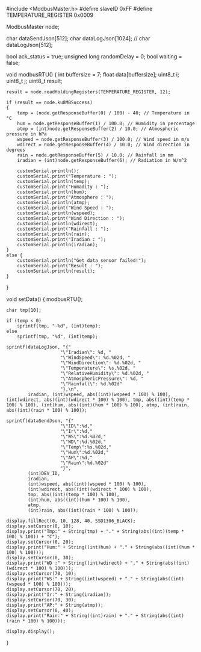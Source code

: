 #include <ModbusMaster.h>
#define slaveID 0xFF
#define TEMPERATURE_REGISTER 0x0009

ModbusMaster node;

char dataSendJson[512];
char dataLogJson[1024]; 
// char dataLogJson[512];

bool ack_status = true;
unsigned long randomDelay = 0;
bool waiting = false;

void modbusRTU()
{
    int buffersize = 7;
    float data[buffersize];
    uint8_t i;
    uint8_t j;
    uint8_t result;

    result = node.readHoldingRegisters(TEMPERATURE_REGISTER, 12);

    if (result == node.ku8MBSuccess)
    {
        temp = (node.getResponseBuffer(0) / 100) - 40; // Temperature in °C
        hum = node.getResponseBuffer(1) / 100.0; // Humidity in percentage
        atmp = (int)node.getResponseBuffer(2) / 10.0; // Atmospheric pressure in hPa
        wspeed = node.getResponseBuffer(3) / 100.0; // Wind speed in m/s
        wdirect = node.getResponseBuffer(4) / 10.0; // Wind direction in degrees
        rain = node.getResponseBuffer(5) / 10.0; // Rainfall in mm
        iradian = (int)node.getResponseBuffer(6); // Radiation in W/m^2

        customSerial.println();
        customSerial.print("Temperature : ");
        customSerial.println(temp);
        customSerial.print("Humadity : ");
        customSerial.println(hum);
        customSerial.print("Atmosphere : ");
        customSerial.println(atmp);
        customSerial.print("Wind Speed : ");
        customSerial.println(wspeed);
        customSerial.print("Wind Direction : ");
        customSerial.println(wdirect);
        customSerial.print("Rainfall : ");
        customSerial.println(rain);
        customSerial.print("Iradian : ");
        customSerial.println(iradian);
    }
    else {
        customSerial.println("Get data sensor failed!");
        customSerial.print("Result : ");
        customSerial.println(result);
    }
}

void setData()
{
    modbusRTU();

    char tmp[10];

    if (temp < 0)
        sprintf(tmp, "-%d", (int)temp);
    else
        sprintf(tmp, "%d", (int)temp);

    sprintf(dataLogJson, "{"
                        "\"Iradian\": %d, "
                        "\"WindSpeed\": %d.%02d, "
                        "\"WindDirection\": %d.%02d, "
                        "\"Temperature\": %s.%02d, "
                        "\"RelativeHumidity\": %d.%02d, "
                        "\"AtmosphericPressure\": %d, "
                        "\"Rainfall\": %d.%02d"
                        "},\n",
            iradian, (int)wspeed, abs((int)(wspeed * 100) % 100), (int)wdirect, abs((int)(wdirect * 100) % 100), tmp, abs((int)(temp * 100) % 100), (int)hum, abs((int)(hum * 100) % 100), atmp, (int)rain, abs((int)(rain * 100) % 100));

    sprintf(dataSendJson, "{"
                        "\"ID\":%d,"
                        "\"Ir\":%d,"
                        "\"WS\":%d.%02d,"
                        "\"WD\":%d.%02d,"
                        "\"Temp\":%s.%02d,"
                        "\"Hum\":%d.%02d,"
                        "\"AP\":%d,"
                        "\"Rain\":%d.%02d"
                        "}",
            (int)DEV_ID, 
            iradian, 
            (int)wspeed, abs((int)(wspeed * 100) % 100), 
            (int)wdirect, abs((int)(wdirect * 100) % 100), 
            tmp, abs((int)(temp * 100) % 100), 
            (int)hum, abs((int)(hum * 100) % 100), 
            atmp, 
            (int)rain, abs((int)(rain * 100) % 100));

    display.fillRect(0, 10, 128, 40, SSD1306_BLACK);
    display.setCursor(0, 10);
    display.print("Tmp:" + String(tmp) + "." + String(abs((int)(temp * 100) % 100)) + "C");
    display.setCursor(0, 20);
    display.print("Hum:" + String((int)hum) + "." + String(abs((int)(hum * 100) % 100)));
    display.setCursor(0, 30);
    display.print("WD :" + String((int)wdirect) + "." + String(abs((int)(wdirect * 100) % 100)));
    display.setCursor(70, 10);
    display.print("WS:" + String((int)wspeed) + "." + String(abs((int)(wspeed * 100) % 100)));
    display.setCursor(70, 20);
    display.print("Ir:" + String(iradian));
    display.setCursor(70, 30);
    display.print("AP:" + String(atmp));
    display.setCursor(0, 40);
    display.print("Rain:" + String((int)rain) + "." + String(abs((int)(rain * 100) % 100)));
    
    display.display();
}
